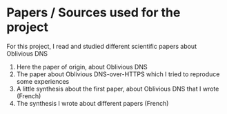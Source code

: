 # Papers / Sources used for the project

For this project, I read and studied different scientific papers about Oblivious DNS 

1. Here the paper of origin, about Oblivious DNS 
2. The paper about Oblivious DNS-over-HTTPS which I tried to reproduce some experiences
3. A little synthesis about the first paper, about Oblivious DNS that I wrote (French)
4. The synthesis I wrote about different papers (French)
